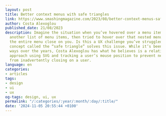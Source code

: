 ```yaml
---
layout: post
title: Better context menus with safe triangles
link: https://www.smashingmagazine.com/2023/08/better-context-menus-safe-triangles
author: Costa Alexoglou
published_date: 21/08/2023
description: Imagine the situation when you’ve hovered over a menu item that reveals
  another list of menu items, then tried to hover over that nested menu only to have
  the entire menu close on you. Is this a UX challenge you’ve struggled with? A well-known
  concept called the “safe triangle” solves this issue. While it’s been tackled many
  ways over the years, Costa Alexoglou has what he believes is a relatively straightforward
  approach using SVG and tracking a user’s mouse position to prevent nested menus
  from inadvertently closing on a user.
language: en
categories:
- articles
tags:
- design
- ui
- ux
og-tags: design, ui, ux
permalink: "/:categories/:year/:month/:day/:title/"
date: '2024-11-05 20:55:44 +0100'
---
```


